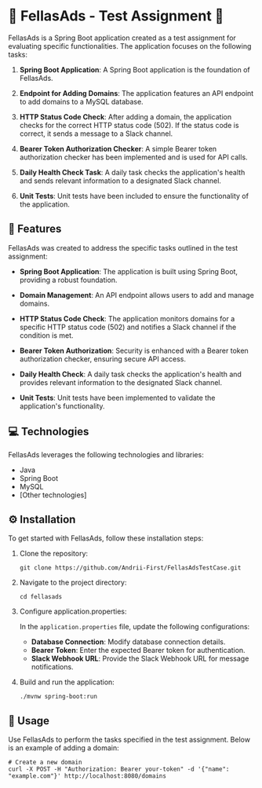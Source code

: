 # 🚀 FellasAds - Test Assignment 🚀

FellasAds is a Spring Boot application created as a test assignment for evaluating specific functionalities. The application focuses on the following tasks:

1. **Spring Boot Application**: A Spring Boot application is the foundation of FellasAds.

2. **Endpoint for Adding Domains**: The application features an API endpoint to add domains to a MySQL database.

3. **HTTP Status Code Check**: After adding a domain, the application checks for the correct HTTP status code (502). If the status code is correct, it sends a message to a Slack channel.

4. **Bearer Token Authorization Checker**: A simple Bearer token authorization checker has been implemented and is used for API calls.

5. **Daily Health Check Task**: A daily task checks the application's health and sends relevant information to a designated Slack channel.

6. **Unit Tests**: Unit tests have been included to ensure the functionality of the application.

## 🌟 Features

FellasAds was created to address the specific tasks outlined in the test assignment:

- **Spring Boot Application**: The application is built using Spring Boot, providing a robust foundation.

- **Domain Management**: An API endpoint allows users to add and manage domains.

- **HTTP Status Code Check**: The application monitors domains for a specific HTTP status code (502) and notifies a Slack channel if the condition is met.

- **Bearer Token Authorization**: Security is enhanced with a Bearer token authorization checker, ensuring secure API access.

- **Daily Health Check**: A daily task checks the application's health and provides relevant information to the designated Slack channel.

- **Unit Tests**: Unit tests have been implemented to validate the application's functionality.

## 💻 Technologies

FellasAds leverages the following technologies and libraries:

- Java
- Spring Boot
- MySQL
- [Other technologies]

## ⚙️ Installation

To get started with FellasAds, follow these installation steps:

1. Clone the repository:
    ```shell
    git clone https://github.com/Andrii-First/FellasAdsTestCase.git
    ```

2. Navigate to the project directory:
    ```shell
    cd fellasads
    ```

3. Configure application.properties:

   In the `application.properties` file, update the following configurations:

    - **Database Connection**: Modify database connection details.
    - **Bearer Token**: Enter the expected Bearer token for authentication.
    - **Slack Webhook URL**: Provide the Slack Webhook URL for message notifications.

4. Build and run the application:
    ```shell
    ./mvnw spring-boot:run
    ```

## 🚀 Usage

Use FellasAds to perform the tasks specified in the test assignment. Below is an example of adding a domain:

```shell
# Create a new domain
curl -X POST -H "Authorization: Bearer your-token" -d '{"name": "example.com"}' http://localhost:8080/domains
